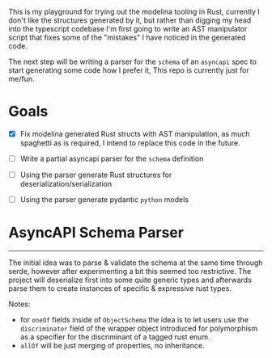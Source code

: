 This is my playground for trying out the modelina tooling in Rust, currently I don't like the structures generated by it,
but rather than digging my head into the typescript codebase I'm first going to write an AST manipulator script that fixes
some of the "mistakes" I have noticed in the generated code.

The next step will be writing a parser for the `schema` of an `asyncapi` spec to start generating some code how I prefer it,
This repo is currently just for me/fun.

# Goals
- [x] Fix modelina generated Rust structs with AST manipulation, as much spaghetti as is required, I intend to replace this code in the future.
- [ ] Write a partial asyncapi parser for the `schema` definition
- [ ] Using the parser generate Rust structures for deserialization/serialization
- [ ] Using the parser generate pydantic `python` models


# AsyncAPI Schema Parser
---
The initial idea was to parse & validate the schema at the same time through serde, however after experimenting a bit this seemed too restrictive. The project will deserialize first into some quite generic types and afterwards parse them to create instances of specific & expressive rust types.

Notes: 
- for `oneOf` fields inside of `ObjectSchema` the idea is to let users use the `discriminator` field of the wrapper object introduced for polymorphism as a specifier for the discriminant of a tagged rust enum.
- `allOf` will be just merging of properties, no inheritance.
